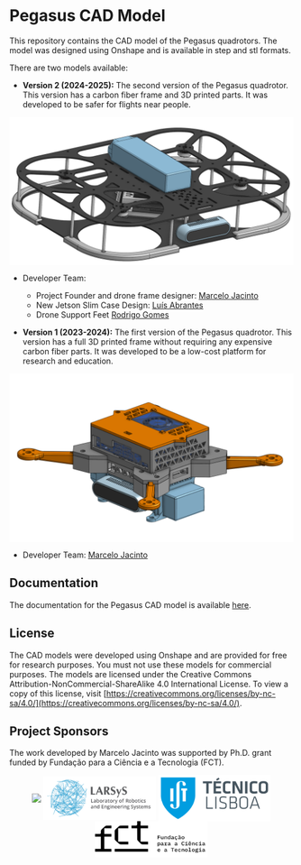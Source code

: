# Pegasus CAD Model

This repository contains the CAD model of the Pegasus quadrotors. The model was designed using Onshape and is available in step and stl formats.

There are two models available:

- **Version 2 (2024-2025):** The second version of the Pegasus quadrotor. This version has a carbon fiber frame and 3D printed parts. It was developed to be safer for flights near people.

<p float="left" align="center">
  <img src="docs/_static/full_assembly_v2.png" width="600" align="center"/> 
</p>

  * Developer Team:
    
    * Project Founder and drone frame designer: [Marcelo Jacinto](https://github.com/MarceloJacinto)
    * New Jetson Slim Case Design: [Luís Abrantes](https://github.com/abrantessss)  
    * Drone Support Feet [Rodrigo Gomes](https://github.com/rodrigofpgomes)  


- **Version 1 (2023-2024):** The first version of the Pegasus quadrotor. This version has a full 3D printed frame without requiring any expensive carbon fiber parts. It was developed to be a low-cost platform for research and education.

<p float="left" align="center">
  <img src="docs/_static/full_assembly.png" width="600" align="center"/> 
</p>

* Developer Team: [Marcelo Jacinto](https://github.com/MarceloJacinto)

## Documentation
The documentation for the Pegasus CAD model is available [here](https://pegasusresearch.github.io/pegasus/source/vehicles/pegasus/pegasus.html).

## License
The CAD models were developed using Onshape and are provided for free for research purposes. You must not use these models for commercial purposes. The models are licensed under the Creative Commons Attribution-NonCommercial-ShareAlike 4.0 International License. To view a copy of this license, visit [https://creativecommons.org/licenses/by-nc-sa/4.0/](https://creativecommons.org/licenses/by-nc-sa/4.0/).

## Project Sponsors
The work developed by Marcelo Jacinto was supported by Ph.D. grant funded by Fundação para a Ciência e a Tecnologia (FCT).

<p float="left" align="center">
  <img src="docs/_static/logo_isr.png" width="200" align="center"/> 
  <img src="docs/_static/larsys_logo.png" width="200" align="center"/> 
  <img src="docs/_static/ist_logo.png" width="200" align="center"/> 
  <img src="docs/_static/logo_fct.png" width="200" align="center"/> 
</p>
